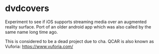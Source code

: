 # dvdcovers
Experiment to see if iOS supports streaming media over an augmented reality surface. Port of an older android app which was also called by the same name long time ago.

This is considered to be a dead project due to cha. QCAR is also known as Vuforia: https://www.vuforia.com/
